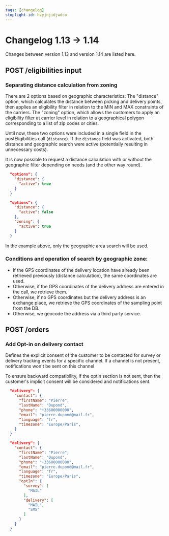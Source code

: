 ```yaml
---
tags: [changelog]
stoplight-id: hzyjnjidjwdco
---
```


# Changelog 1.13 -> 1.14

Changes between version 1.13 and version 1.14 are listed here.

## POST /eligibilities input

### Separating distance calculation from zoning

There are 2 options based on geographic characteristics: 
The "distance" option, which calculates the distance between picking and delivery points, then applies an eligibility filter in relation to the MIN and MAX constraints of the carriers.
The "zoning" option, which allows the customers to apply an eligibility filter at carrier level in relation to a geographical polygon corresponding to a list of zip codes or cities.

Until now, these two options were included in a single field in the postEligibilities call (`distance`). If the `distance` field was activated, both distance and geographic search were active (potentially resulting in unnecessary costs).

It is now possible to request a distance calculation with or without the geographic filter depending on needs (and the other way round).

<!--
type: tab
title: Versions up to 1.13.0
-->

```json
  "options": {
    "distance": {
      "active": true
    }
  }
```

<!--
type: tab
title: From version 1.14.0
-->
```json
  "options": {
    "distance": {
      "active": false
    },
    "zoning": {
      "active": true
    }
  }
```
<!-- type: tab-end -->
In the example above, only the geographic area search will be used.

### Conditions and operation of search by geographic zone:

* If the GPS coordinates of the delivery location have already been retrieved previously (distance calculation), the same coordinates are used.
* Otherwise, if the GPS coordinates of the delivery address are entered in the call, we retrieve them.
* Otherwise, if no GPS coordinates but the delivery address is an exchange place, we retrieve the GPS coordinates of the sampling point from the DB. 
* Otherwise, we geocode the address via a third party service.

## POST /orders

### Add Opt-in on delivery contact

Defines the explicit consent of the customer to be contacted for survey or delivery tracking events for a specific channel. If a channel is not present, notifications won't be sent on this channel

To ensure backward compatibility, if the optin section is not sent, then the customer's implicit consent will be considered and notifications sent.

<!--
type: tab
title: Versions up to 1.13.0
-->

```json
  "delivery": {
    "contact": {
      "firstName": "Pierre",
      "lastName": "Dupond",
      "phone": "+33600000000",
      "email": "pierre.dupond@mail.fr",
      "language": "fr",
      "timezone": "Europe/Paris",
    }
  }
```

<!--
type: tab
title: From version 1.14.0
-->
```json
  "delivery": {
    "contact": {
      "firstName": "Pierre",
      "lastName": "Dupond",
      "phone": "+33600000000",
      "email": "pierre.dupond@mail.fr",
      "language": "fr",
      "timezone": "Europe/Paris",
      "optIn": {
        "survey": [
          "MAIL"
        ],
        "delivery": [
          "MAIL",
          "SMS"
        ]
      }
    }
  }
```
<!-- type: tab-end -->